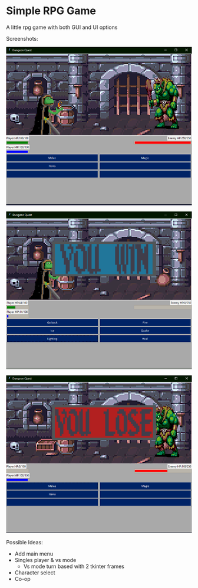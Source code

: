 # Simple RPG Game

A little rpg game with both GUI and UI options

Screenshots:

![Normal GUI](screenshots/rpg-game.PNG)

![Win GUI](screenshots/rpg-win.PNG)

![Lose GUI](screenshots/rpg-lose.PNG)

Possible Ideas:
- Add main menu
- Singles player & vs mode
  - Vs mode turn based with 2 tkinter frames
- Character select
- Co-op
